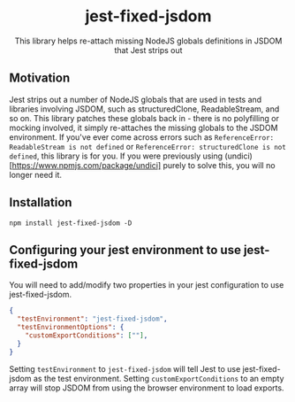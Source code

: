 <h1 align="center">jest-fixed-jsdom</h1>
<p align="center">This library helps re-attach missing NodeJS globals definitions in JSDOM that Jest strips out</p>

## Motivation

Jest strips out a number of NodeJS globals that are used in tests and libraries involving JSDOM, such as structuredClone, ReadableStream, and so on. This library patches these globals back in - there is no polyfilling or mocking involved, it simply re-attaches the missing globals to the JSDOM environment. If you've ever come across errors such as `ReferenceError: ReadableStream is not defined` or `ReferenceError: structuredClone is not defined`, this library is for you. If you were previously using (undici)[https://www.npmjs.com/package/undici] purely to solve this, you will no longer need it. 

## Installation

`npm install jest-fixed-jsdom -D`

## Configuring your jest environment to use jest-fixed-jsdom

You will need to add/modify two properties in your jest configuration to use jest-fixed-jsdom. 

```json
{
  "testEnvironment": "jest-fixed-jsdom",
  "testEnvironmentOptions": {
    "customExportConditions": [""],
  }
}
```

Setting `testEnvironment` to `jest-fixed-jsdom` will tell Jest to use jest-fixed-jsdom as the test environment. Setting `customExportConditions` to an empty array will stop JSDOM from using the browser environment to load exports.

